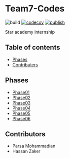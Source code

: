 # Team7-Codes
![build](https://github.com/Star-Academy/Team7-Codes/workflows/build/badge.svg?branch=master)
[![codecov](https://codecov.io/gh/Star-Academy/Team7-Codes/branch/master/graph/badge.svg)](https://codecov.io/gh/Star-Academy/Team7-Codes)
[![publish](https://github.com/Star-Academy/Team7-Codes/workflows/publish/badge.svg?branch=1.0.0-beta)](https://www.nuget.org/packages/StarAcademy.Team7.StarFinder/)

Star academy internship 

## Table of contents
- [Phases](#Phases)
- [Contributers](#Contributers)

## Phases
- [Phase01](https://github.com/Star-Academy/codestar-internship/blob/master/Projects/Phase01-Search.md)
- [Phase02](https://github.com/Star-Academy/codestar-internship/blob/master/Projects/Phase02-CodeReview.md)
- [Phase03](https://github.com/Star-Academy/codestar-internship/blob/master/Projects/Phase03-UnitTest.md)
- [Phase04](https://github.com/Star-Academy/codestar-internship/blob/master/Projects/Phase04-CSharp/Phase04-CSharp.md)
- [Phase05](https://github.com/Star-Academy/codestar-internship/blob/master/Projects/Phase05-TDD/Phase05-TDD.md)
- [Phase06](https://github.com/Star-Academy/codestar-internship/blob/master/Projects/Phase06-CICD/Phase06-CICD.md)

## Contributors
- Parsa Mohammadian
- Hassan Zaker
